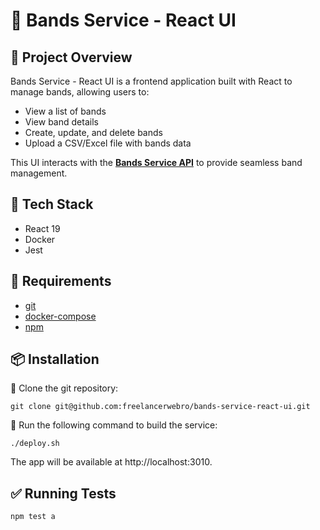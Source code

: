 # 🎵 Bands Service - React UI

## 📝 Project Overview

Bands Service - React UI is a frontend application built with React to manage bands, allowing users to:

- View a list of bands
- View band details
- Create, update, and delete bands
- Upload a CSV/Excel file with bands data

This UI interacts with the **[Bands Service API](https://github.com/freelancerwebro/bands-service)** to provide seamless band management.

## 🔧 Tech Stack

- React 19
- Docker
- Jest

## 🔧 Requirements

- [git](https://github.com/git-guides/install-git)
- [docker-compose](https://docs.docker.com/compose/install/)
- [npm](https://docs.npmjs.com/downloading-and-installing-node-js-and-npm)

## 📦 Installation

🔹 Clone the git repository:

```
git clone git@github.com:freelancerwebro/bands-service-react-ui.git
```

🔹 Run the following command to build the service:

```
./deploy.sh
```

The app will be available at http://localhost:3010.

## ✅ Running Tests

```
npm test a
```
